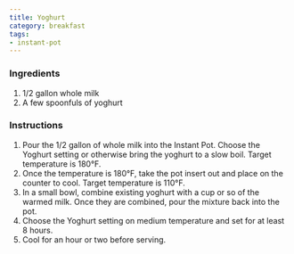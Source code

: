 ```yaml
---
title: Yoghurt
category: breakfast
tags:
- instant-pot
---
```


### Ingredients

1. 1/2 gallon whole milk
2. A few spoonfuls of yoghurt

### Instructions

1. Pour the 1/2 gallon of whole milk into the Instant Pot. Choose the Yoghurt setting or otherwise bring the yoghurt to a slow boil. Target temperature is 180°F.
2. Once the temperature is 180°F, take the pot insert out and place on the counter to cool. Target temperature is 110°F.
3. In a small bowl, combine existing yoghurt with a cup or so of the warmed milk. Once they are combined, pour the mixture back into the pot.
4. Choose the Yoghurt setting on medium temperature and set for at least 8 hours.
5. Cool for an hour or two before serving.
